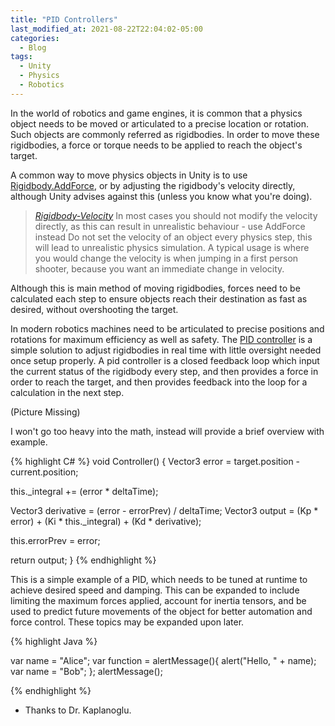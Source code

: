```yaml
---
title: "PID Controllers"
last_modified_at: 2021-08-22T22:04:02-05:00
categories:
  - Blog
tags:
  - Unity
  - Physics
  - Robotics
---
```


In the world of robotics and game engines, it is common that a physics object needs to be moved or articulated to a precise location or rotation. Such objects are commonly referred as rigidbodies. In order to move these rigidbodies, a force or torque needs to be applied to reach the object's target.

A common way to move physics objects in Unity is to use [Rigidbody.AddForce](https://docs.unity3d.com/ScriptReference/Rigidbody.AddForce.html), or by adjusting the rigidbody's velocity directly, although Unity advises against this (unless you know what you're doing).

> <cite><a href="https://docs.unity3d.com/ScriptReference/Rigidbody-velocity.html">Rigidbody-Velocity</a></cite>
> In most cases you should not modify the velocity directly, as this can 
result in unrealistic behaviour - use AddForce instead
Do not set the velocity of an object every physics step, this will lead 
to unrealistic physics simulation.
A typical usage is where you would change the velocity is when jumping 
in a first person shooter, because you want an immediate change in 
velocity.

Although this is main method of moving rigidbodies, forces need to be calculated each step to ensure objects reach their destination as fast as desired, without overshooting the target.

In modern robotics machines need to be articulated to precise positions and rotations for maximum efficiency as well as safety. The [PID controller](https://en.wikipedia.org/wiki/PID_controller) is a simple solution to adjust rigidbodies in real time with little oversight needed once setup properly.
A pid controller is a closed feedback loop which input the current status of the rigidbody every step, and then provides a force in order to reach the target, and then provides feedback into the loop for a calculation in the next step.

(Picture Missing)

I won't go too heavy into the math, instead will provide a brief overview with example.

{% highlight C# %}
void Controller() {
  Vector3 error = target.position - current.position;
  
  this._integral += (error * deltaTime);

  Vector3 derivative = (error - errorPrev) / deltaTime;
  Vector3 output = (Kp * error) + (Ki * this._integral) + (Kd * derivative);

  this.errorPrev = error;

  return output;
}
{% endhighlight %}

This is a simple example of a PID, which needs to be tuned at runtime to achieve desired speed and damping. This can be expanded to include limiting the maximum forces applied, account for inertia tensors, and be used to predict future movements of the object for better automation and force control. These topics may be expanded upon later.


{% highlight Java %}

var name = "Alice";
var function = alertMessage(){
  alert("Hello, " + name);
  var name = "Bob";
};
alertMessage();

{% endhighlight %}



- Thanks to Dr. Kaplanoglu.
